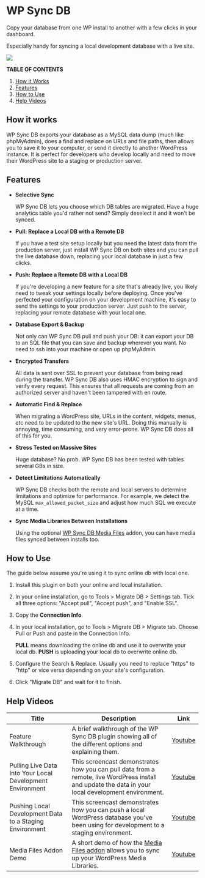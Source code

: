 # WP Sync DB

Copy your database from one WP install to another with a few clicks in your dashboard.

Especially handy for syncing a local development database with a live site.

<img src="https://raw.github.com/slang800/psychic-ninja/master/wp-migrate-db.png"/>

**TABLE OF CONTENTS**

1. [How it Works](#how-it-works)
1. [Features](#features)
1. [How to Use](#how-to-use)
1. [Help Videos](#help-videos)

## How it works

WP Sync DB exports your database as a MySQL data dump (much like phpMyAdmin), does a find and replace on URLs and file paths, then allows you to save it to your computer, or send it directly to another WordPress instance. It is perfect for developers who develop locally and need to move their WordPress site to a staging or production server.

## Features

- **Selective Sync**

  WP Sync DB lets you choose which DB tables are migrated. Have a huge analytics table you'd rather not send? Simply deselect it and it won't be synced.

- **Pull: Replace a Local DB with a Remote DB**

  If you have a test site setup locally but you need the latest data from the production server, just install WP Sync DB on both sites and you can pull the live database down, replacing your local database in just a few clicks.

- **Push: Replace a Remote DB with a Local DB**

  If you're developing a new feature for a site that's already live, you likely need to tweak your settings locally before deploying. Once you've perfected your configuration on your development machine, it's easy to send the settings to your production server. Just push to the server, replacing your remote database with your local one.

- **Database Export & Backup**

  Not only can WP Sync DB pull and push your DB: it can export your DB to an SQL file that you can save and backup wherever you want. No need to ssh into your machine or open up phpMyAdmin.

- **Encrypted Transfers**

  All data is sent over SSL to prevent your database from being read during the transfer. WP Sync DB also uses HMAC encryption to sign and verify every request. This ensures that all requests are coming from an authorized server and haven't been tampered with en route.

- **Automatic Find & Replace**

  When migrating a WordPress site, URLs in the content, widgets, menus, etc need to be updated to the new site's URL. Doing this manually is annoying, time consuming, and very error-prone. WP Sync DB does all of this for you.

- **Stress Tested on Massive Sites**

  Huge database? No prob. WP Sync DB has been tested with tables several GBs in size.

- **Detect Limitations Automatically**

  WP Sync DB checks both the remote and local servers to determine limitations and optimize for performance. For example, we detect the MySQL `max_allowed_packet_size` and adjust how much SQL we execute at a time.

- **Sync Media Libraries Between Installations**

  Using the optional [WP Sync DB Media Files](https://github.com/wp-sync-db/wp-sync-db-media-files) addon, you can have media files synced between installs too.

## How to Use

The guide below assume you're using it to sync online db with local one.

1. Install this plugin on both your online and local installation.
1. In your online installation, go to Tools > Migrate DB > Settings tab. Tick all three options: "Accept pull", "Accept push", and "Enable SSL".
1. Copy the **Connection Info**.
1. In your local installation, go to Tools > Migrate DB > Migrate tab. Choose Pull or Push and paste in the Connection Info.

    **PULL** means downloading the online db and use it to overwrite your local db. **PUSH** is uploading your local db to overwrite online db.

1. Configure the Search & Replace. Usually you need to replace "https" to "http" or vice versa depending on your site's configuration.
1. Click "Migrate DB" and wait for it to finish.

## Help Videos

| Title | Description | Link |
| --- | --- | --- |
| Feature Walkthrough | A brief walkthrough of the WP Sync DB plugin showing all of the different options and explaining them. | [Youtube](https://www.youtube.com/watch?v=u7jFkwwfeJc) |
| Pulling Live Data Into Your Local Development Environment | This screencast demonstrates how you can pull data from a remote, live WordPress install and update the data in your local development environment. | [Youtube](http://www.youtube.com/watch?v=IFdHIpf6jjc) |
| Pushing Local Development Data to a Staging Environment | This screencast demonstrates how you can push a local WordPress database you've been using for development to a staging environment. | [Youtube](http://www.youtube.com/watch?v=FjTzNqAlQE0) |
| Media Files Addon Demo | A short demo of how the [Media Files addon](https://github.com/wp-sync-db/wp-sync-db-media-files) allows you to sync up your WordPress Media Libraries. | [Youtube](http://www.youtube.com/watch?v=0aR8-jC2XXM) |